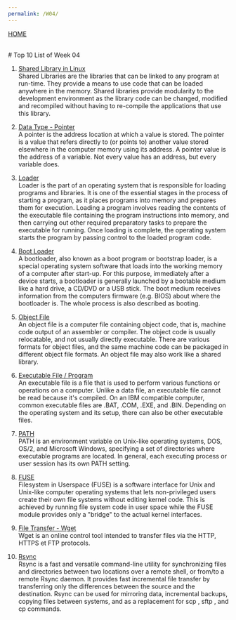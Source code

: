 ```yaml
---
permalink: /W04/
---
```

[HOME](../)

<br>
# Top 10 List of Week 04

1. [Shared Library in Linux](https://datacadamia.com/os/linux/so)<br>
Shared Libraries are the libraries that can be linked to any program at run-time. 
They provide a means to use code that can be loaded anywhere in the memory.
Shared libraries provide modularity to the development environment as the library code can be changed, modified and recompiled without having to re-compile the applications that use this library.

2. [Data Type - Pointer](https://datacadamia.com/code/type/pointer)<br>
A pointer is the address location at which a value is stored.
The pointer is a value that refers directly to (or points to) another value stored elsewhere in the computer memory using its address.
A pointer value is the address of a variable. 
Not every value has an address, but every variable does.

3. [Loader](https://datacadamia.com/os/loader)<br>
Loader is the part of an operating system that is responsible for loading programs and libraries. 
It is one of the essential stages in the process of starting a program, as it places programs into memory and prepares them for execution. 
Loading a program involves reading the contents of the executable file containing the program instructions into memory, and then carrying out other required preparatory tasks to prepare the executable for running. 
Once loading is complete, the operating system starts the program by passing control to the loaded program code.

4. [Boot Loader](https://datacadamia.com/os/boot_loader)<br>
A bootloader, also known as a boot program or bootstrap loader, is a special operating system software that loads into the working memory of a computer after start-up. 
For this purpose, immediately after a device starts, a bootloader is generally launched by a bootable medium like a hard drive, a CD/DVD or a USB stick. 
The boot medium receives information from the computers firmware (e.g. BIOS) about where the bootloader is. 
The whole process is also described as booting.

5. [Object File](https://datacadamia.com/os/object_file)<br>
An object file is a computer file containing object code, that is, machine code output of an assembler or compiler. 
The object code is usually relocatable, and not usually directly executable. 
There are various formats for object files, and the same machine code can be packaged in different object file formats. 
An object file may also work like a shared library.

6. [Executable File / Program](https://datacadamia.com/os/elf)<br>
An executable file is a file that is used to perform various functions or operations on a computer. 
Unlike a data file, an executable file cannot be read because it's compiled. 
On an IBM compatible computer, common executable files are .BAT, .COM, .EXE, and .BIN.
Depending on the operating system and its setup, there can also be other executable files.

7. [PATH](https://datacadamia.com/os/path)<br>
PATH is an environment variable on Unix-like operating systems, DOS, OS/2, and Microsoft Windows, specifying a set of directories where executable programs are located. 
In general, each executing process or user session has its own PATH setting.

8. [FUSE](https://www.kernel.org/doc/html/latest/filesystems/fuse.html)<br>
Filesystem in Userspace (FUSE) is a software interface for Unix and Unix-like computer operating systems that lets non-privileged users create their own file systems without editing kernel code. 
This is achieved by running file system code in user space while the FUSE module provides only a "bridge" to the actual kernel interfaces.

9. [File Transfer - Wget](https://datacadamia.com/network/transfer/wget)<br>
Wget is an online control tool intended to transfer files via the HTTP, HTTPS et FTP protocols.

10. [Rsync](https://linuxize.com/post/how-to-use-rsync-for-local-and-remote-data-transfer-and-synchronization/)<br>
Rsync is a fast and versatile command-line utility for synchronizing files and directories between two locations over a remote shell, or from/to a remote Rsync daemon. 
It provides fast incremental file transfer by transferring only the differences between the source and the destination.
Rsync can be used for mirroring data, incremental backups, copying files between systems, and as a replacement for scp , sftp , and cp commands.

